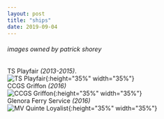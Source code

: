 ```yaml
---
layout: post
title: "ships"
date: 2019-09-04
---
```

###### *images owned by patrick shorey*


TS Playfair *(2013-2015)*.  
![TS Playfair](https://github.com/Patrick-Shorey/Patrick-Shorey.github.io/raw/master/jpgs/playfair_underway.JPG "TS Playfair"){:height="35%" width="35%"}    
CCGS Griffon *(2016)*  
![CCGS Griffon](https://github.com/Patrick-Shorey/Patrick-Shorey.github.io/raw/master/jpgs/ccgsGriffon.JPG "CCGS Griffon"){:height="35%" width="35%"}  
Glenora Ferry Service *(2016)*  
![MV Quinte Loyalist](https://github.com/Patrick-Shorey/Patrick-Shorey.github.io/raw/master/jpgs/quinte_loyalist.JPG "MV Quinte Loyalist"){:height="35%" width="35%"}  
